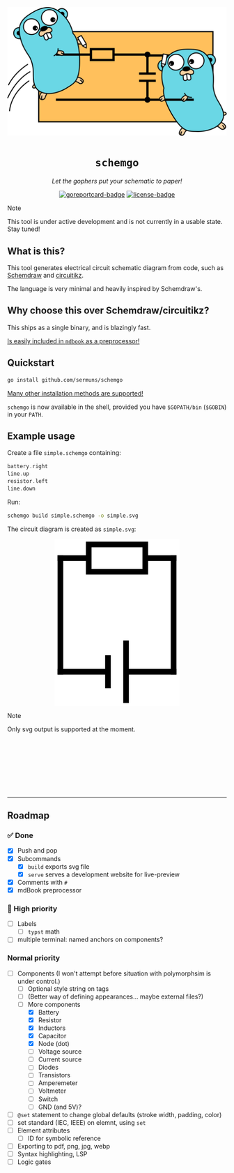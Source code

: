 <div align="center">
<img src="media/banner.svg" />
<h1><code>schemgo</code></h1>
<p><em>Let the gophers put your schematic to paper!</em></p>
<a href="https://goreportcard.com/report/github.com/sermuns/schemgo"><img alt="goreportcard-badge" src="https://goreportcard.com/badge/github.com/sermuns/schemgo"></a>
<a href="https://www.gnu.org/licenses/gpl-3.0">
<img alt="license-badge" src="https://img.shields.io/badge/License-GPLv3-blue.svg"></a>
</div>

> [!NOTE]
> This tool is under active development and is not currently in a usable state. Stay tuned!

## What is this?

This tool generates electrical circuit schematic diagram from code, such as [Schemdraw](https://schemdraw.readthedocs.io/en/stable/) and [circuitikz](https://github.com/circuitikz/circuitikz).

The language is very minimal and heavily inspired by Schemdraw's.

## Why choose this over Schemdraw/circuitikz?

This ships as a single binary, and is blazingly fast.

[Is easily included in `mdbook` as a preprocessor!](https://schemgo.samake.se/mdbook)

## Quickstart

```sh
go install github.com/sermuns/schemgo
```

[Many other installation methods are supported!](https://schemgo.samake.se/installation)

`schemgo` is now available in the shell, provided you have `$GOPATH/bin` (`$GOBIN`) in your `PATH`.

## Example usage

Create a file `simple.schemgo` containing:

<!-- abusing linguist syntax highlighting.. this is NOT haskell -->
```haskell
battery.right
line.up
resistor.left
line.down
```

Run:

```sh
schemgo build simple.schemgo -o simple.svg
```

The circuit diagram is created as `simple.svg`:

<div align="center">
<a href="media/simple.svg"><img src="media/simple.webp" alt="simple circuit" align="center" /></a>
</div>

> [!NOTE]
> Only svg output is supported at the moment.

<br>
<br>
<br>
<br>
<br>
<br>
<br>

---

## Roadmap
### ✅ Done
- [x] Push and pop
- [x] Subcommands
  - [x] `build` exports svg file
  - [x] `serve` serves a development website for live-preview
- [x] Comments with `#`
- [x] mdBook preprocessor

### 🎯 High priority
- [ ] Labels
  - [ ] `typst` math
- [ ] multiple terminal: named anchors on components?

### Normal priority
- [ ] Components (I won't attempt before situation with polymorphsim is under control.)
  - [ ] Optional style string on tags
  - [ ] (Better way of defining appearances... maybe external files?)
  - [ ] More components
    - [x] Battery
    - [x] Resistor
    - [x] Inductors
    - [x] Capacitor
    - [x] Node (dot)
    - [ ] Voltage source
    - [ ] Current source
    - [ ] Diodes
    - [ ] Transistors
    - [ ] Amperemeter
    - [ ] Voltmeter
    - [ ] Switch
    - [ ] GND (and 5V)?
- [ ] `@set` statement to change global defaults (stroke width, padding, color)
- [ ] set standard (IEC, IEEE) on elemnt, using `set`
- [ ] Element attributes
  - [ ] ID for symbolic reference
- [ ] Exporting to pdf, png, jpg, webp
- [ ] Syntax highlighting, LSP
- [ ] Logic gates
